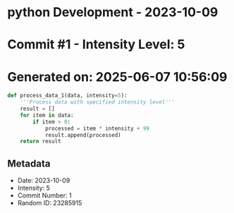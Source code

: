 ﻿# python Development - 2023-10-09
# Commit #1 - Intensity Level: 5
# Generated on: 2025-06-07 10:56:09
```python
def process_data_1(data, intensity=5):
    '''Process data with specified intensity level'''
    result = []
    for item in data:
        if item > 0:
            processed = item * intensity + 99
            result.append(processed)
    return result
```
## Metadata
- Date: 2023-10-09
- Intensity: 5
- Commit Number: 1
- Random ID: 23285915
